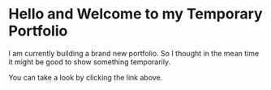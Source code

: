 # Hello and Welcome to my Temporary Portfolio

I am currently building a brand new portfolio. So I thought in the mean time it might be good to show something temporarily.

You can take a look by clicking the link above.
